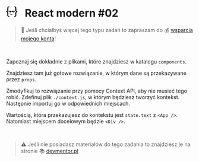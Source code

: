 # [![](../assets/img/logo-readme2.jpg)](https://devmentor.pl) &nbsp; React modern #02

> :loudspeaker: Jeśli chciałbyś więcej tego typu zadań to zapraszam do :moneybag: [wsparcia mojego konta](https://github.com/sponsors/devmentor-pl)!

&nbsp;

Zapoznaj się dokładnie z plikami, które znajdziesz w katalogu `components`.

Znajdziesz tam już gotowe rozwiązanie, w którym dane są przekazywane przez `props`.

Zmodyfikuj to rozwiązanie przy pomocy Context API, aby nie musieć tego robić. Zdefinuj plik `./context.js`, w którym będziesz tworzyć kontekst. Następnie importuj go w odpowiednich miejscach.

Wartością, która przekazujesz do kontekstu jest `state.text` z `<App />`. Natomiast miejscem docelowym będzie `<Div />`.

&nbsp;

> :warning: Jeśli nie posiadasz materiałów do tego zadania to znajdziesz je na stronie :books: [devmentor.pl](https://devmentor.pl)
